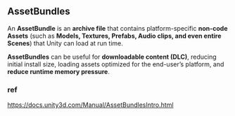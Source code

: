 ## AssetBundles
An **AssetBundle** is an **archive file** that contains platform-specific **non-code Assets** (such as **Models, Textures, Prefabs, Audio clips, and even entire Scenes**) that Unity can load at run time.


**AssetBundles** can be useful for **downloadable content (DLC)**, reducing initial install size, loading assets optimized for the end-user’s platform, and **reduce runtime memory pressure**.


### ref 
https://docs.unity3d.com/Manual/AssetBundlesIntro.html
